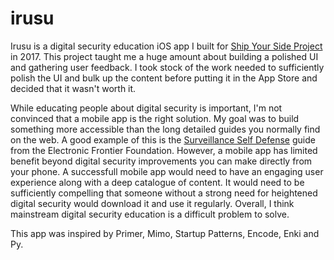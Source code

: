 # irusu
Irusu is a digital security education iOS app I built for [Ship Your Side Project](http://shipyoursideproject.com/) in 2017. 
This project taught me a huge amount about building a polished UI and gathering user feedback. I took stock of the work needed
to sufficiently polish the UI and bulk up the content before putting it in the App Store and decided that it wasn't worth it. 

While educating people about digital security is important, I'm not convinced that a mobile app is the right solution.
My goal was to build something more accessible than the long detailed guides you normally find on the web.
A good example of this is the [Surveillance Self Defense](https://ssd.eff.org/en) guide from the Electronic Frontier Foundation.
However, a mobile app has limited benefit beyond digital security improvements you can make directly from your phone. 
A successfull mobile app would need to have an engaging user experience along with a deep catalogue of content. 
It would need to be sufficiently compelling that someone without a strong need for heightened digital security would download it 
and use it regularly. Overall, I think mainstream digital security education is a difficult problem to solve. 

This app was inspired by Primer, Mimo, Startup Patterns, Encode, Enki and Py.
